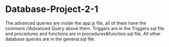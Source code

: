 # Database-Project-2-1

The advanced queries are inside the app.js file, all of them have the comment //Advanced Query above them.
Triggers are in the Triggers.sql file and procedures and functions are in procedures&function.sql file.
All other database queries are in the general.sql file.
